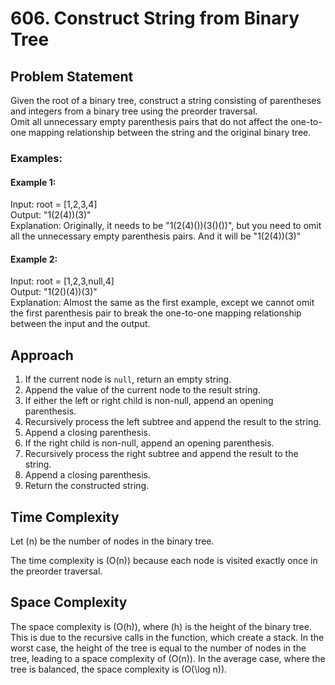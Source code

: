 # 606. Construct String from Binary Tree

## Problem Statement

Given the root of a binary tree, construct a string consisting of parentheses and integers from a binary tree using the preorder traversal. <br> 
Omit all unnecessary empty parenthesis pairs that do not affect the one-to-one mapping relationship between the string and the original binary tree.

### Examples:

#### Example 1:

Input: root = [1,2,3,4] <br>
Output: "1(2(4))(3)"<br>
Explanation: Originally, it needs to be "1(2(4)())(3()())", but you need to omit all the unnecessary empty parenthesis pairs. And it will be "1(2(4))(3)"

#### Example 2:

Input: root = [1,2,3,null,4]<br>
Output: "1(2()(4))(3)"<br>
Explanation: Almost the same as the first example, except we cannot omit the first parenthesis pair to break the one-to-one mapping relationship between the input and the output.

## Approach

1. If the current node is `null`, return an empty string.
2. Append the value of the current node to the result string.
3. If either the left or right child is non-null, append an opening parenthesis.
4. Recursively process the left subtree and append the result to the string.
5. Append a closing parenthesis.
6. If the right child is non-null, append an opening parenthesis.
7. Recursively process the right subtree and append the result to the string.
8. Append a closing parenthesis.
9. Return the constructed string.


## Time Complexity

Let \(n\) be the number of nodes in the binary tree.

The time complexity is \(O(n)\) because each node is visited exactly once in the preorder traversal.

## Space Complexity

The space complexity is \(O(h)\), where \(h\) is the height of the binary tree. This is due to the recursive calls in the function, which create a stack. In the worst case, the height of the tree is equal to the number of nodes in the tree, leading to a space complexity of \(O(n)\). In the average case, where the tree is balanced, the space complexity is \(O(\log n)\).
